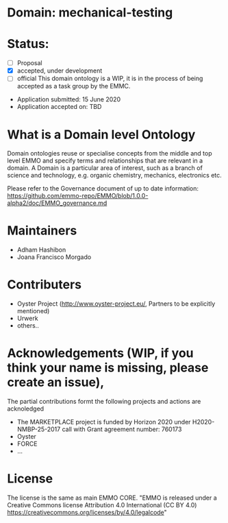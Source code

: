 # Domain: mechanical-testing 
# Status: 
- [ ] Proposal
- [X] accepted, under development
- [ ] official 
This domain ontology is a WIP, it is in the process of being accepted as a task group by the EMMC. 
* Application submitted: 15 June 2020 
* Application accepted on: TBD
# What is a Domain level  Ontology
Domain ontologies reuse or specialise concepts from the middle and top level EMMO and specify terms and relationships that are relevant in a domain. A Domain is a particular area of interest, such as a branch of science and technology, e.g. organic chemistry, mechanics, electronics etc.

Please refer to the Governance document of up to date information: https://github.com/emmo-repo/EMMO/blob/1.0.0-alpha2/doc/EMMO_governance.md


# Maintainers

* Adham Hashibon
* Joana Francisco Morgado

# Contributers

* Oyster Project (http://www.oyster-project.eu/, Partners to be explicitly mentioned)
* Urwerk
* others.. 


# Acknowledgements (WIP, if you think your name is missing, please create an issue), 
The partial contributions formt the following projects and actions are acknoledged 
* The MARKETPLACE project is funded by Horizon 2020 under H2020-NMBP-25-2017 call with Grant agreement number: 760173
* Oyster
* FORCE
* ...


# License
The license is the same as main EMMO CORE.
"EMMO is released under a Creative Commons license Attribution 4.0
International (CC BY 4.0)
https://creativecommons.org/licenses/by/4.0/legalcode"
